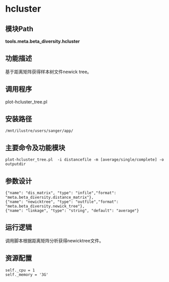 hcluster
==========================

模块Path
-----------

**tools.meta.beta_diversity.hcluster**

功能描述
-----------------------------------

基于距离矩阵获得样本树文件newick tree。

调用程序
-----------------------------------

plot-hcluster_tree.pl

安装路径
-----------------------------------

`/mnt/ilustre/users/sanger/app/`



主要命令及功能模块
-----------------------------------

```
plot-hcluster_tree.pl  -i distancefile -m [average/single/complete] -o outputdir
```

参数设计
-----------------------------------

```
{"name": "dis_matrix", "type": "infile","format": "meta.beta_diversity.distance_matrix"},
{"name": "newicktree", "type": "outfile","format": "meta.beta_diversity.newick_tree"},
{"name": "linkage", "type": "string", "default": "average"}
```

运行逻辑
-----------------------------------

调用脚本根据距离矩阵分析获得newicktree文件。

资源配置
-----------------------------------

```
self._cpu = 1
self._memory = '3G'
```
